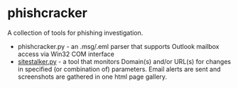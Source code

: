 # phishcracker
A collection of tools for phishing investigation.
* phishcracker.py - an .msg/.eml parser that supports Outlook mailbox access via Win32 COM interface
* [sitestalker.py](https://github.com/gitb0y/phishcracker/blob/master/sitestalker_README.md) - a tool that monitors Domain(s) and/or URL(s) for changes in specified (or combination of) parameters. Email alerts are sent and screenshots are gathered in one html page gallery.
